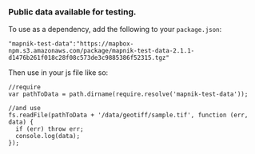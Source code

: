 ### Public data available for testing.

To use as a dependency, add the following to your `package.json`:
```
"mapnik-test-data":"https://mapbox-npm.s3.amazonaws.com/package/mapnik-test-data-2.1.1-d1476b261f018c28f08c573de3c9885386f52315.tgz"
```

Then use in your js file like so:
```
//require
var pathToData = path.dirname(require.resolve('mapnik-test-data'));

//and use
fs.readFile(pathToData + '/data/geotiff/sample.tif', function (err, data) {
  if (err) throw err;
  console.log(data);
});

```
